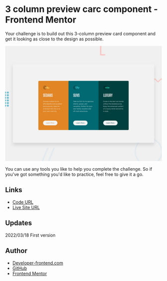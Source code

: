 #  3 column preview carc component - Frontend Mentor

Your challenge is to build out this 3-column preview card component and get it looking as close to the design as possible.

![Design preview for the Stats preview card component coding challenge](./_design/desktop-preview.jpg)

You can use any tools you like to help you complete the challenge. So if you've got something you'd like to practice, feel free to give it a go.

## Links

- [Code URL](https://github.com/dirkVerm/frontend-exercises/tree/main/02%20CSS/11%20Stats%20preview%20card%20component)
- [Live Site URL](https://dirkverm.github.io/frontend-exercises/02%20CSS/11%20Stats%20preview%20card%20component/)

## Updates
2022/03/18
First version

## Author

- [Developer-frontend.com](https://developer-frontend.com)
- [GitHub](https://github.com/dirkVerm)
- [Frontend Mentor](https://www.frontendmentor.io/profile/dirkVerm)


